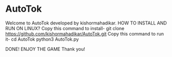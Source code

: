 # AutoTok
Welcome to AutoTok developed by kishormahadikar.
HOW TO INSTALL AND RUN ON LINUX?
Copy this command to install-
git clone https://github.com/kishormahadikar/AutoTok.git
Copy this command to run it-
cd AutoTok
python3 AutoTok.py

DONE! ENJOY THE GAME
Thank you!

